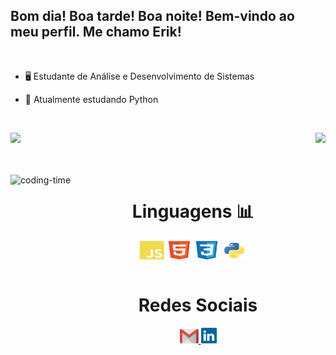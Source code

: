 ## Bom dia! Boa tarde! Boa noite! Bem-vindo ao meu perfil. Me chamo Erik!
<br>

- 🖥️  Estudante de Análise e Desenvolvimento de Sistemas

- 🌱 Atualmente estudando Python 

<br>

<div>
  
  <img  height="180em" src="https://github-readme-stats.vercel.app/api?username=Erik-Zaros
&show_icons=true&theme=dracula&include_all_commits=true&count_private=true"/>
  <img align="right" height="180em" src="https://github-readme-stats.vercel.app/api/top-langs/?username=Erik-Zaros
&layout=compact&langs_count=16&theme=dracula"/>
</div>
<br>

<div  align="center"> 
  <div style="display: inline_block"><br>
    <img align="left" height="250" alt="coding-time" src="code.gif">
    <h1 align="center">Linguagens 📊</h1>
    <img align="center" height="30" width="40" alta="js-icon"  src="https://raw.githubusercontent.com/devicons/devicon/master/icons/javascript/javascript-plain.svg">
    <img align="center" height="30" width="40" alt="html-icon" src="https://raw.githubusercontent.com/devicons/devicon/master/icons/html5/html5-original.svg">
    <img align="center" height="30" width="40" alt="css-icon" src="https://raw.githubusercontent.com/devicons/devicon/master/icons/css3/css3-original.svg">
    <img align="center" height="30" width="40" alt="css-icon" src="https://raw.githubusercontent.com/devicons/devicon/master/icons/python/python-original.svg">
   </div>
 <br>
  <div>
    <h1 align="center">Redes Sociais</h1>
    <a href = "mailto: erikzaros942@gmail.com">
      <img width="30" src="gmail.svg">
    </a>
    <a href = "https://www.linkedin.com/in/erik-delanda-zaros-99152b253/">
      <img width="25" src="linkedin.svg">
    </a>
</div>
